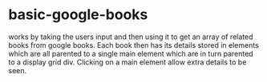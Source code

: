 # basic-google-books

works by taking the users input and then using it to get an array of related books from google books. Each book then has its details stored in elements which are all parented to a single main element which are in turn parented to a display grid div. Clicking on a main element allow extra details to be seen.
